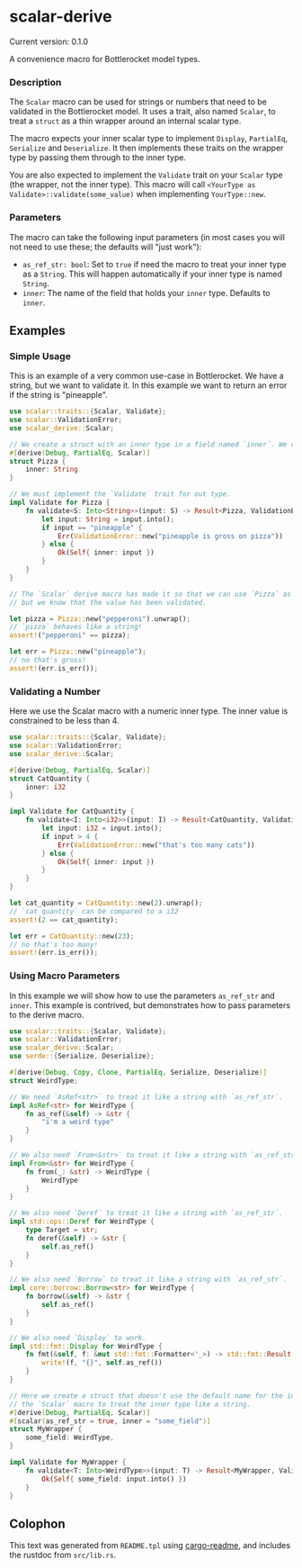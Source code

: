 # scalar-derive

Current version: 0.1.0


A convenience macro for Bottlerocket model types.

### Description

The `Scalar` macro can be used for strings or numbers that need to be validated in the Bottlerocket
model. It uses a trait, also named `Scalar`, to treat a `struct` as a thin wrapper around an
internal scalar type.

The macro expects your inner scalar type to implement `Display`, `PartialEq`, `Serialize` and
`Deserialize`. It then implements these traits on the wrapper type by passing them through to
the inner type.

You are also expected to implement the `Validate` trait on your `Scalar` type (the wrapper, not
the inner type). This macro will call `<YourType as Validate>::validate(some_value)` when
implementing `YourType::new`.

### Parameters

The macro can take the following input parameters (in most cases you will not need to use these; the
defaults will "just work"):
- `as_ref_str: bool`: Set to `true` if need the macro to treat your inner type as a `String`.
   This will happen automatically if your inner type is named `String`.
- `inner`: The name of the field that holds your `inner` type. Defaults to `inner`.

## Examples

### Simple Usage

This is an example of a very common use-case in Bottlerocket. We have a string, but we want to
validate it. In this example we want to return an error if the string is "pineapple".

```rust
use scalar::traits::{Scalar, Validate};
use scalar::ValidationError;
use scalar_derive::Scalar;

// We create a struct with an inner type in a field named `inner`. We derive `Scalar`.
#[derive(Debug, PartialEq, Scalar)]
struct Pizza {
    inner: String
}

// We must implement the `Validate` trait for out type.
impl Validate for Pizza {
    fn validate<S: Into<String>>(input: S) -> Result<Pizza, ValidationError> {
        let input: String = input.into();
        if input == "pineapple" {
            Err(ValidationError::new("pineapple is gross on pizza"))
        } else {
            Ok(Self{ inner: input })
        }
    }
}

// The `Scalar` derive macro has made it so that we can use `Pizza` as if it were a `String`,
// but we know that the value has been validated.

let pizza = Pizza::new("pepperoni").unwrap();
// `pizza` behaves like a string!
assert!("pepperoni" == pizza);

let err = Pizza::new("pineapple");
// no that's gross!
assert!(err.is_err());
```

### Validating a Number

Here we use the Scalar macro with a numeric inner type. The inner value is constrained to be less
than 4.

```rust
use scalar::traits::{Scalar, Validate};
use scalar::ValidationError;
use scalar_derive::Scalar;

#[derive(Debug, PartialEq, Scalar)]
struct CatQuantity {
    inner: i32
}

impl Validate for CatQuantity {
    fn validate<I: Into<i32>>(input: I) -> Result<CatQuantity, ValidationError> {
        let input: i32 = input.into();
        if input > 4 {
            Err(ValidationError::new("that's too many cats"))
        } else {
            Ok(Self{ inner: input })
        }
    }
}

let cat_quantity = CatQuantity::new(2).unwrap();
// `cat_quantity` can be compared to a i32
assert!(2 == cat_quantity);

let err = CatQuantity::new(23);
// no that's too many!
assert!(err.is_err());
```

### Using Macro Parameters

In this example we will show how to use the parameters `as_ref_str` and `inner`. This example is
contrived, but demonstrates how to pass parameters to the derive macro.

```rust
use scalar::traits::{Scalar, Validate};
use scalar::ValidationError;
use scalar_derive::Scalar;
use serde::{Serialize, Deserialize};

#[derive(Debug, Copy, Clone, PartialEq, Serialize, Deserialize)]
struct WeirdType;

// We need `AsRef<str>` to treat it like a string with `as_ref_str`.
impl AsRef<str> for WeirdType {
    fn as_ref(&self) -> &str {
        "i'm a weird type"
    }
}

// We also need `From<&str>` to treat it like a string with `as_ref_str`.
impl From<&str> for WeirdType {
    fn from(_: &str) -> WeirdType {
        WeirdType
    }
}

// We also need `Deref` to treat it like a string with `as_ref_str`.
impl std::ops::Deref for WeirdType {
    type Target = str;
    fn deref(&self) -> &str {
        self.as_ref()
    }
}

// We also need `Borrow` to treat it like a string with `as_ref_str`.
impl core::borrow::Borrow<str> for WeirdType {
    fn borrow(&self) -> &str {
        self.as_ref()
    }
}

// We also need `Display` to work.
impl std::fmt::Display for WeirdType {
    fn fmt(&self, f: &mut std::fmt::Formatter<'_>) -> std::fmt::Result {
        write!(f, "{}", self.as_ref())
    }
}

// Here we create a struct that doesn't use the default name for the inner field. We also tell
// the `Scalar` macro to treat the inner type like a string.
#[derive(Debug, PartialEq, Scalar)]
#[scalar(as_ref_str = true, inner = "some_field")]
struct MyWrapper {
    some_field: WeirdType,
}

impl Validate for MyWrapper {
    fn validate<T: Into<WeirdType>>(input: T) -> Result<MyWrapper, ValidationError> {
        Ok(Self{ some_field: input.into() })
    }
}
```


## Colophon

This text was generated from `README.tpl` using [cargo-readme](https://crates.io/crates/cargo-readme), and includes the rustdoc from `src/lib.rs`.
